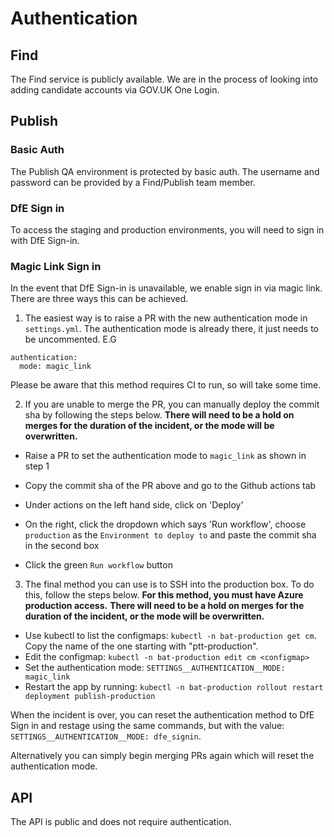 # Authentication

## Find

The Find service is publicly available. We are in the process of looking into adding candidate accounts via GOV.UK One Login.

## Publish

### Basic Auth

The Publish QA environment is protected by basic auth. The username and password can be provided by a Find/Publish team member.

### DfE Sign in

To access the staging and production environments, you will need to sign in with DfE Sign-in.

### Magic Link Sign in

In the event that DfE Sign-in is unavailable, we enable sign in via magic link. There are three ways this can be achieved.

1) The easiest way is to raise a PR with the new authentication mode in `settings.yml`. The authentication mode is already there, it just needs to be uncommented. E.G

```
authentication:
  mode: magic_link
```

Please be aware that this method requires CI to run, so will take some time.

2) If you are unable to merge the PR, you can manually deploy the commit sha by following the steps below.
**There will need to be a hold on merges for the duration of the incident, or the mode will be overwritten.**

- Raise a PR to set the authentication mode to `magic_link` as shown in step 1

- Copy the commit sha of the PR above and go to the Github actions tab

- Under actions on the left hand side, click on 'Deploy'

- On the right, click the dropdown which says 'Run workflow', choose `production` as the `Environment to deploy to` and
paste the commit sha in the second box

- Click the green `Run workflow` button


3) The final method you can use is to SSH into the production box. To do this, follow the steps below.
**For this method, you must have Azure production access.**
**There will need to be a hold on merges for the duration of the incident, or the mode will be overwritten.**

- Use kubectl to list the configmaps: `kubectl -n bat-production get cm`. Copy the name of the one starting with "ptt-production".
- Edit the configmap: `kubectl -n bat-production edit cm <configmap>`
- Set the authentication mode: `SETTINGS__AUTHENTICATION__MODE: magic_link`
- Restart the app by running: `kubectl -n bat-production rollout restart deployment publish-production`

When the incident is over, you can reset the authentication method to DfE Sign in and restage using the same commands, but with the value: `SETTINGS__AUTHENTICATION__MODE: dfe_signin`.

Alternatively you can simply begin merging PRs again which will reset the authentication mode.

## API

The API is public and does not require authentication.
